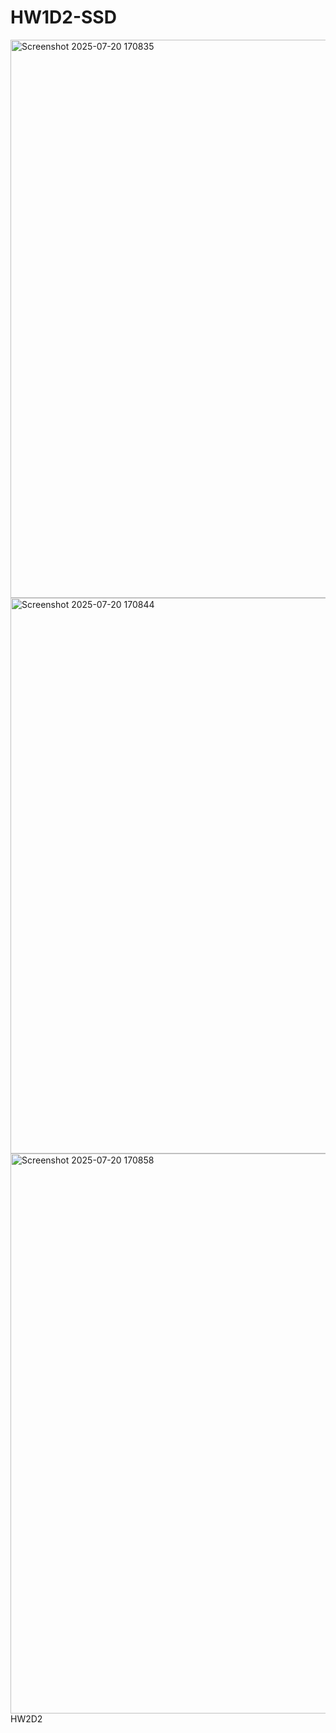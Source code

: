 # HW1D2-SSD
<img width="1449" height="893" alt="Screenshot 2025-07-20 170835" src="https://github.com/user-attachments/assets/aa778077-cecf-4cc0-bb03-1932efb9e7d8" />
<img width="1456" height="889" alt="Screenshot 2025-07-20 170844" src="https://github.com/user-attachments/assets/6fec39cd-caf5-493b-ad0f-49f9d7553248" />
<img width="1451" height="896" alt="Screenshot 2025-07-20 170858" src="https://github.com/user-attachments/assets/b46ec03a-296d-4695-bd2f-6d5a1122b15a" />
<br>HW2D2